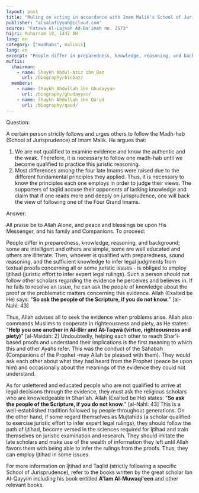 ```yaml
---
layout: post
title: "Ruling on acting in accordance with Imam Malik's School of Jurisprudence"
publisher: "alsalafiyyah@icloud.com"
source: "Fatawa Al-Lajnah Ad-Da'imah no. 2573"
hijri: Muharram 10, 1442 AH
lang: en
category: ["madhabs", malikis]
lang: en
excerpt: "People differ in preparedness, knowledge, reasoning, and background; some are intelligent and others are simple, some are well educated and others are illiterate."
muftis:
  chairman: 
    - name: Shaykh Abdul-Aziz ibn Baz
      url: /biography/binbaz/
  members: 
    - name: Shaykh Abdullah ibn Ghudayyan
      url: /biography/ghudayyan/
    - name: Shaykh Abdullah ibn Qa'ud
      url: /biography/qaud/
---
```


Question: 

A certain person strictly follows and urges others to follow the Madh-hab (School of Jurisprudence) of Imam Malik. He argues that:

1. We are not qualified to examine evidence and know the authentic and the weak. Therefore, it is necessary to follow one madh-hab until we become qualified to practice this juristic reasoning.
2. Most differences among the four late Imams were raised due to the different fundamental principles they applied. Thus, it is necessary to know the principles each one employs in order to judge their views. The supporters of taqlid accuse their opponents of lacking knowledge and claim that if one reads more and deeply on jurisprudence, one will back the view of following one of the Four Grand Imams.

Answer:

All praise be to Allah Alone, and peace and blessings be upon His Messenger, and his family and Companions. To proceed: 

People differ in preparedness, knowledge, reasoning, and background; some are intelligent and others are simple, some are well educated and others are illiterate. Then, whoever is qualified with preparedness, sound reasoning, and the sufficient knowledge to infer legal judgments from textual proofs concerning all or some juristic issues - is obliged to employ Ijtihad (juristic effort to infer expert legal rulings). Such a person should not follow other scholars regarding the evidence he perceives and believes in. If he fails to resolve an issue, he can ask the people of knowledge about the proof or the problematic matters concerning this evidence. Allah (Exalted be He) says: "**So ask the people of the Scripture, if you do not know.**" [al-Nahl: 43]

Thus, Allah advises all to seek the evidence when problems arise. Allah also commands Muslims to cooperate in righteousness and piety, as He states: "**Help you one another in Al-Birr and At-Taqwâ (virtue, righteousness and piety)**" [al-Maidah: 2] Undoubtedly, helping each other to reach Shar'i-based proofs and understand their implications is the first meaning to which this and other Ayahs refer. This was the conduct of the Sahabah (Companions of the Prophet -may Allah be pleased with them). They would ask each other about what they had heard from the Prophet (peace be upon him) and occasionally about the meanings of the evidence they could not understand.

As for unlettered and educated people who are not qualified to arrive at legal decisions through the evidence, they must ask the religious scholars who are knowledgeable in Shari'ah. Allah (Exalted be He) states: "**So ask the people of the Scripture, if you do not know.**" [al-Nahl: 43] This is a well-established tradition followed by people throughout generations. On the other hand, if some regard themselves as Mujtahids (a scholar qualified to exercise juristic effort to infer expert legal rulings), they should follow the path of Ijtihad, become versed in the sciences required for Ijtihad and train themselves on juristic examination and research. They should imitate the late scholars and make use of the wealth of information they left until Allah favors them with being able to infer the rulings from the proofs. Thus, they can employ Ijtihad in some issues.

For more information on Ijtihad and Taqlid (strictly following a specific School of Jurisprudence), refer to the books written by the great scholar Ibn Al-Qayyim including his book entitled **A'lam Al-Muwaqi'een** and other relevant books.

